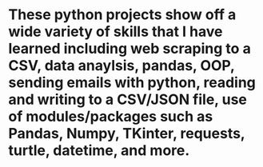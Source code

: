 # These python projects show off a wide variety of skills that I have learned including web scraping to a CSV, data anaylsis, pandas, OOP, sending emails with python, reading and writing to a CSV/JSON file, use of modules/packages such as Pandas, Numpy, TKinter, requests, turtle, datetime, and more.
